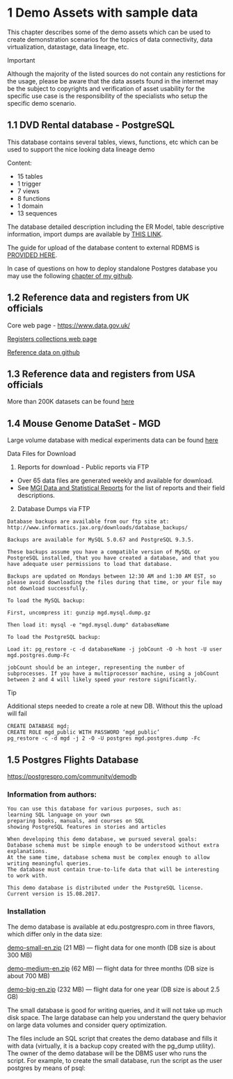 # 1 Demo Assets with sample data

This chapter describes some of the demo assets which can be used to create demonstration scenarios for the topics of data connectivity, data virtualization, datastage, data lineage, etc.

> [!Important]
> Although the majority of the listed sources do not contain any restictions for the usage, please be aware that the data assets found in the internet may be the subject to copyrights and verification of asset usability for the specific use case is the responsibility of the specialists who setup the specific demo scenario.

## 1.1 DVD Rental database - PostgreSQL

This database contains several tables, views, functions, etc which can be used to support the nice looking data lineage demo

Content:

- 15 tables
- 1 trigger
- 7 views
- 8 functions
- 1 domain
- 13 sequences

The database detailed description including the ER Model, table descriptive information, import dumps are available by [THIS LINK](https://www.postgresqltutorial.com/postgresql-getting-started/postgresql-sample-database/).

The guide for upload of the database content to external RDBMS is [PROVIDED HERE](https://www.postgresqltutorial.com/postgresql-getting-started/load-postgresql-sample-database/).

In case of questions on how to deploy standalone Postgres database you may use the following [chapter of my github](https://github.com/pavel-maltsev/Databases/tree/main).

## 1.2 Reference data and registers from UK officials

Core web page - https://www.data.gov.uk/

[Registers collections web page](https://webarchive.nationalarchives.gov.uk/ukgwa/20210104110201/https:/www.registers.service.gov.uk/)

[Reference data on github](https://github.com/openregister/registers-data-archive/tree/master)

## 1.3 Reference data and registers from USA officials

More than 200K datasets can be found [here](https://catalog.data.gov/dataset?q=&sort=views_recent+desc)

## 1.4 Mouse Genome DataSet - MGD

Large volume database with medical experiments data can be found [here](https://www.informatics.jax.org/software.shtml)

Data Files for Download

1. Reports for download - Public reports via FTP

- Over 65 data files are generated weekly and available for download.
- See [MGI Data and Statistical Reports](https://www.informatics.jax.org/downloads/reports/index.html) for the list of reports and their field descriptions.

2. Database Dumps via FTP

```
Database backups are available from our ftp site at: http://www.informatics.jax.org/downloads/database_backups/

Backups are available for MySQL 5.0.67 and PostgreSQL 9.3.5.

These backups assume you have a compatible version of MySQL or PostgreSQL installed, that you have created a database, and that you have adequate user permissions to load that database.

Backups are updated on Mondays between 12:30 AM and 1:30 AM EST, so please avoid downloading the files during that time, or your file may not download successfully.

To load the MySQL backup:

First, uncompress it: gunzip mgd.mysql.dump.gz

Then load it: mysql -e "mgd.mysql.dump" databaseName

To load the PostgreSQL backup:

Load it: pg_restore -c -d databaseName -j jobCount -O -h host -U user mgd.postgres.dump-Fc

jobCount should be an integer, representing the number of subprocesses. If you have a multiprocessor machine, using a jobCount between 2 and 4 will likely speed your restore significantly.
```

> [!TIP]
> Additional steps needed to create a role at new DB. Without this the upload will fail
>
> ```
> CREATE DATABASE mgd;
> CREATE ROLE mgd_public WITH PASSWORD ‘mgd_public’
> pg_restore -c -d mgd -j 2 -O -U postgres mgd.postgres.dump -Fc
> ```

## 1.5 Postgres Flights Database

https://postgrespro.com/community/demodb

### Information from authors:

```
You can use this database for various purposes, such as:
learning SQL language on your own
preparing books, manuals, and courses on SQL
showing PostgreSQL features in stories and articles

When developing this demo database, we pursued several goals:
Database schema must be simple enough to be understood without extra explanations.
At the same time, database schema must be complex enough to allow writing meaningful queries.
The database must contain true-to-life data that will be interesting to work with.

This demo database is distributed under the PostgreSQL license. Current version is 15.08.2017.
```

### Installation

The demo database is available at edu.postgrespro.com in three flavors, which differ only in the data size:

[demo-small-en.zip](https://edu.postgrespro.com/demo-small-en.zip) (21 MB) — flight data for one month (DB size is about 300 MB)

[demo-medium-en.zip](https://edu.postgrespro.com/demo-medium-en.zip) (62 MB) — flight data for three months (DB size is about 700 MB)

[demo-big-en.zip](https://edu.postgrespro.com/demo-big-en.zip) (232 MB) — flight data for one year (DB size is about 2.5 GB)

The small database is good for writing queries, and it will not take up much disk space. The large database can help you understand the query behavior on large data volumes and consider query optimization.

The files include an SQL script that creates the demo database and fills it with data (virtually, it is a backup copy created with the pg_dump utility). The owner of the demo database will be the DBMS user who runs the script. For example, to create the small database, run the script as the user postgres by means of psql:

